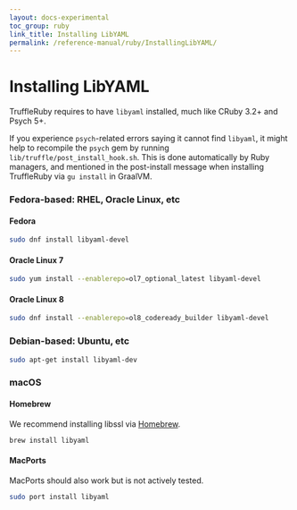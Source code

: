 ```yaml
---
layout: docs-experimental
toc_group: ruby
link_title: Installing LibYAML
permalink: /reference-manual/ruby/InstallingLibYAML/
---
```

# Installing LibYAML

TruffleRuby requires to have `libyaml` installed, much like CRuby 3.2+ and Psych 5+.

If you experience `psych`-related errors saying it cannot find `libyaml`, it might help to recompile the `psych` gem by running `lib/truffle/post_install_hook.sh`.
This is done automatically by Ruby managers, and mentioned in the post-install message when installing TruffleRuby via `gu install` in GraalVM.

### Fedora-based: RHEL, Oracle Linux, etc

#### Fedora

```bash
sudo dnf install libyaml-devel
```

#### Oracle Linux 7

```bash
sudo yum install --enablerepo=ol7_optional_latest libyaml-devel
```

#### Oracle Linux 8

```bash
sudo dnf install --enablerepo=ol8_codeready_builder libyaml-devel
```

### Debian-based: Ubuntu, etc

```bash
sudo apt-get install libyaml-dev
```

### macOS

#### Homebrew

We recommend installing libssl via [Homebrew](https://brew.sh).

```bash
brew install libyaml
```

#### MacPorts

MacPorts should also work but is not actively tested.

```bash
sudo port install libyaml
```
